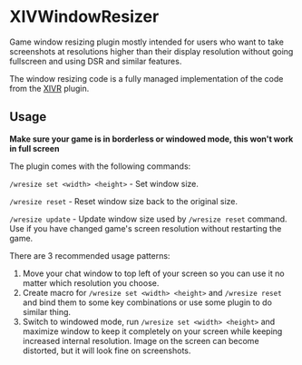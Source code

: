 # XIVWindowResizer

Game window resizing plugin mostly intended for users who want to take screenshots at resolutions higher than their display resolution without going fullscreen and using DSR and similar features.

The window resizing code is a fully managed implementation of the code from the [XIVR](https://github.com/ProjectMimer/xivr) plugin.

## Usage
**Make sure your game is in borderless or windowed mode, this won't work in full screen**

The plugin comes with the following commands:

`/wresize set <width> <height>` - Set window size.

`/wresize reset` - Reset window size back to the original size.

`/wresize update` - Update window size used by `/wresize reset` command. Use if you have changed game's screen resolution without restarting the game.

There are 3 recommended usage patterns:
1) Move your chat window to top left of your screen so you can use it no matter which resolution you choose.
2) Create macro for `/wresize set <width> <height>` and `/wresize reset` and bind them to some key combinations or use some plugin to do similar thing.
3) Switch to windowed mode, run `/wresize set <width> <height>` and maximize window to keep it completely on your screen while keeping increased internal resolution. Image on the screen can become distorted, but it will look fine on screenshots.
